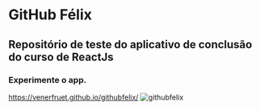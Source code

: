 # GitHub Félix
## Repositório de teste do aplicativo de conclusão do curso de ReactJs

### Experimente o app.
https://venerfruet.github.io/githubfelix/
![githubfelix](https://user-images.githubusercontent.com/105865020/182046363-8fc8590d-475f-42b0-a60c-9b813ab017f2.jpg)

